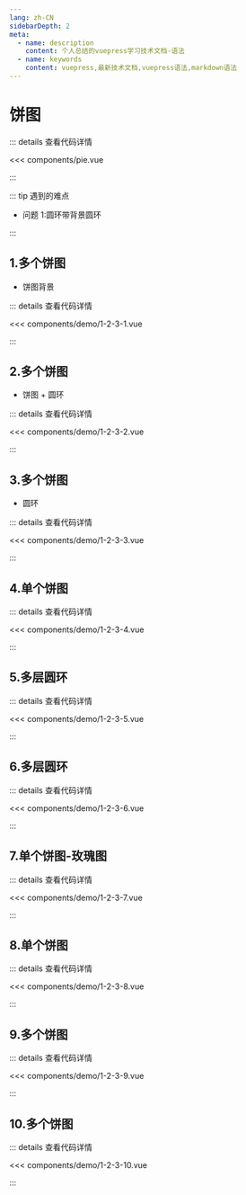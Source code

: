 ```yaml
---
lang: zh-CN
sidebarDepth: 2
meta:
  - name: description
    content: 个人总结的vuepress学习技术文档-语法
  - name: keywords
    content: vuepress,最新技术文档,vuepress语法,markdown语法
---
```


# 饼图

::: details 查看代码详情

<<< components/pie.vue

:::

::: tip 遇到的难点

- 问题 1:圆环带背景圆环

:::

## 1.多个饼图

- 饼图背景

  <Container url="http://localhost:8090/resume/demo/?type=echarts&name=1-2-3-1.vue" />

::: details 查看代码详情

<<< components/demo/1-2-3-1.vue

:::

## 2.多个饼图

- 饼图 + 圆环

  <Container url="http://localhost:8090/resume/demo/?type=echarts&name=1-2-3-2.vue" />

::: details 查看代码详情

<<< components/demo/1-2-3-2.vue

:::

## 3.多个饼图

- 圆环

  <Container url="http://localhost:8090/resume/demo/?type=echarts&name=1-2-3-3.vue" />

::: details 查看代码详情

<<< components/demo/1-2-3-3.vue

:::

## 4.单个饼图

  <Container url="http://localhost:8090/resume/demo/?type=echarts&name=1-2-3-4.vue" />

::: details 查看代码详情

<<< components/demo/1-2-3-4.vue

:::

## 5.多层圆环

  <Container url="http://localhost:8090/resume/demo/?type=echarts&name=1-2-3-5.vue" />

::: details 查看代码详情

<<< components/demo/1-2-3-5.vue

:::

## 6.多层圆环

  <Container url="http://localhost:8090/resume/demo/?type=echarts&name=1-2-3-6.vue" />

::: details 查看代码详情

<<< components/demo/1-2-3-6.vue

:::

## 7.单个饼图-玫瑰图

  <Container url="http://localhost:8090/resume/demo/?type=echarts&name=1-2-3-7.vue" />

::: details 查看代码详情

<<< components/demo/1-2-3-7.vue

:::

## 8.单个饼图

  <Container url="http://localhost:8090/resume/demo/?type=echarts&name=1-2-3-8.vue" />

::: details 查看代码详情

<<< components/demo/1-2-3-8.vue

:::

## 9.多个饼图

  <Container url="http://localhost:8090/resume/demo/?type=echarts&name=1-2-3-9.vue" />

::: details 查看代码详情

<<< components/demo/1-2-3-9.vue

:::

## 10.多个饼图

  <Container url="http://localhost:8090/resume/demo/?type=echarts&name=1-2-3-10.vue" />

::: details 查看代码详情

<<< components/demo/1-2-3-10.vue

:::
